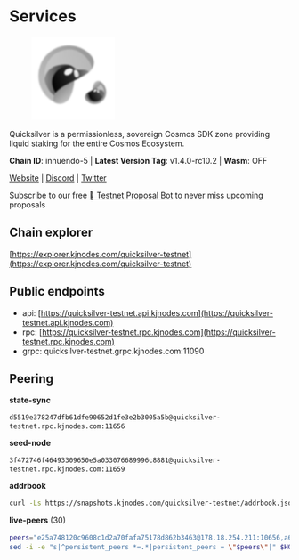 # Services

<figure><img src="https://raw.githubusercontent.com/kj89/cosmos-images/main/logos/quicksilver.png" width="150" alt=""><figcaption></figcaption></figure>

Quicksilver is a permissionless, sovereign Cosmos SDK zone providing liquid staking for the entire Cosmos Ecosystem.

**Chain ID**: innuendo-5 | **Latest Version Tag**: v1.4.0-rc10.2 | **Wasm**: OFF

[Website](https://quicksilver.zone) | [Discord](https://discord.gg/quicksilverprotocol) | [Twitter](https://twitter.com/quicksilverzone)



Subscribe to our free [🤖 Testnet Proposal Bot](https://t.me/kjnodes_testnet_proposal_bot) to never miss upcoming proposals


## Chain explorer
[https://explorer.kjnodes.com/quicksilver-testnet](https://explorer.kjnodes.com/quicksilver-testnet)

## Public endpoints

* api: [https://quicksilver-testnet.api.kjnodes.com](https://quicksilver-testnet.api.kjnodes.com)
* rpc: [https://quicksilver-testnet.rpc.kjnodes.com](https://quicksilver-testnet.rpc.kjnodes.com)
* grpc: quicksilver-testnet.grpc.kjnodes.com:11090

## Peering

**state-sync**

```text
d5519e378247dfb61dfe90652d1fe3e2b3005a5b@quicksilver-testnet.rpc.kjnodes.com:11656
```

**seed-node**

```text
3f472746f46493309650e5a033076689996c8881@quicksilver-testnet.rpc.kjnodes.com:11659
```

**addrbook**
```bash
curl -Ls https://snapshots.kjnodes.com/quicksilver-testnet/addrbook.json > $HOME/.quicksilverd/config/addrbook.json
```

**live-peers** (30)
```bash
peers="e25a748120c9608c1d2a70fafa75178d862b3463@178.18.254.211:10656,a637b94cb989909cc182623748ef179b0659f148@65.109.23.114:11156,0551eaa0db7097274410ee27a71672817e314b83@167.235.245.191:26656,78d271e4b4692ff1ee8490f3825a541558b31870@65.21.95.46:28656,8ff8a186fe9cbc70d0f34891fa051f87e561a48b@158.160.0.93:26656,2be586e675b0f55c96905cc83496861c64112f44@65.108.99.224:56656,a49d8d304e96350272dca24934b8295bc81d75d2@23.227.200.10:26656,f0621c59ca7cfba98015ae2a47886fc3d9c0020c@94.130.132.227:2060,f7edad3ff5a85d039e7de12067c63064c5b42d63@46.4.121.72:11656,1c4274460224753e8080d0efd16c0ed88fe27fc0@51.195.145.103:26656,42f87cb55d5fdd222da28023613c66857398c4b8@5.22.223.252:26656,3519e61e653db97f5d1c7f1bec9b0072bca4d5fe@144.76.45.59:16656,c9a74cdd754a8ccc9243ac2b245e4caaa78695aa@45.85.147.96:26656,a288baa951cbe92b253c01c3936d930af1d56424@5.161.142.236:26656,13564ca7ffcc8fa6bcc6d405c96fe8c724ec17da@88.99.213.25:11656,c409d9297f85d1290b4d6b208a1e66015c51434d@5.161.145.173:26656,9434d151be05e013cb0f20d27b699c8272ec4c89@65.109.82.111:29656,87d4e2b90141d5d52ed04387db4a46408c3fd66c@35.228.160.230:26656,ee6bae1a6d4a1e07f1e4bc7963cabedc6b73426e@94.130.137.119:26656,d4d83e209a2b096859821228ea17475f9a487a48@23.88.0.170:15651,97377c16946f8e1fa69e7c2c6b7feb32c2090f09@116.202.227.117:11656,1452d484454c0f93ddf3cbf987ce1b9cadd8f23f@65.21.95.180:37656,0a3ac40a7a4ce35978c4da97be2eb6974bc3c58b@185.252.233.217:46656,d5519e378247dfb61dfe90652d1fe3e2b3005a5b@65.109.68.190:11656,f6f1e4a0baf856ff7d7f6d12868a201282914314@65.109.89.5:26656,03332cdbc3d354846a18992effbb8c20aa28f52a@65.21.133.125:28656,70c7663dba3b5181f1c3b8c92824dad070771ac6@217.13.223.167:56656,858ba6bc33a6d13fdd9ddad344d788dcf91cf565@142.132.151.99:15651,bdb93c655989b2c1882339fabb013317066dda56@95.214.52.138:26676,a37474c1f254cd4b16d924327a755c914e8e7d86@65.109.30.53:26656"
sed -i -e "s|^persistent_peers *=.*|persistent_peers = \"$peers\"|" $HOME/.quicksilverd/config/config.toml
```
